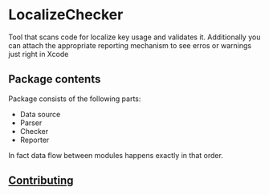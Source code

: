 # LocalizeChecker

Tool that scans code for localize key usage and validates it.
Additionally you can attach the appropriate reporting mechanism to see erros or warnings just right in Xcode

## Package contents

Package consists of the following parts:

- Data source
- Parser
- Checker
- Reporter

In fact data flow between modules happens exactly in that order.

## [Contributing](CONTRIBUTING.md)